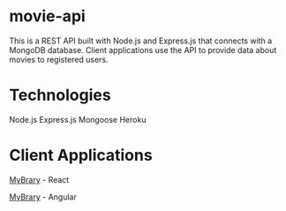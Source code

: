 # movie-api

This is a REST API built with Node.js and Express.js that connects with a MongoDB database. Client applications use the API to provide data about movies to registered users.

# Technologies

Node.js
Express.js
Mongoose
Heroku

# Client Applications

[MyBrary](https://github.com/KumiGhardt/mybrary) - React

[MyBrary](https://github.com/KumiGhardt/myFlix-Angular-client) - Angular

